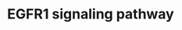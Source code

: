 ---
annotations:
- id: PW:0000170
  parent: signaling pathway
  type: Pathway Ontology
  value: epidermal growth factor/neuregulin signaling pathway
authors:
- MaintBot
- Michiel
- AlexanderPico
- Christine Chichester
- Eweitz
description: 'The androgen receptor is a member of the nuclear receptor family of
  ligand activated transcription factors. These receptors bind to steroid hormones,
  thyroid hormone, retinoids and vitamin D among others, dimerize and bind to DNA.
  Its ligands include testosterone, dehydroepiandrosterone and androstenedione. Stimulation
  of the receptor activates the SMAD signaling module.  Source: http://www.netpath.org/pathways?path_id=NetPath_4'
last-edited: 2021-05-14
organisms:
- Danio rerio
redirect_from:
- /index.php/Pathway:WP1323
- /instance/WP1323
revision: null
schema-jsonld:
- '@context': https://schema.org/
  '@id': https://wikipathways.github.io/pathways/WP1323.html
  '@type': Dataset
  creator:
    '@type': Organization
    name: WikiPathways
  description: 'The androgen receptor is a member of the nuclear receptor family of
    ligand activated transcription factors. These receptors bind to steroid hormones,
    thyroid hormone, retinoids and vitamin D among others, dimerize and bind to DNA.
    Its ligands include testosterone, dehydroepiandrosterone and androstenedione.
    Stimulation of the receptor activates the SMAD signaling module.  Source: http://www.netpath.org/pathways?path_id=NetPath_4'
  keywords:
  - APPL
  - ARF4
  - CBLC
  - CEACAM1
  - CH211-125M10.3
  - CH211-251J10.3
  - CH211-67F24.8
  - CSK
  - DDEF1
  - DOK2
  - EEF1A1
  - ELK4
  - EPN1
  - FOXO1A
  - GRB7
  - HIST3H3
  - HRAS
  - KLF11
  - KRT17
  - KRT18
  - KRT8
  - LOC100003514
  - LOC100007590
  - LOC100008005
  - LOC100149498
  - LOC100149671
  - LOC100151336
  - LOC556726
  - LOC557123
  - LOC557176
  - LOC557201
  - LOC558153
  - LOC558321
  - LOC559119
  - LOC559524
  - LOC560913
  - LOC561737
  - LOC562032
  - LOC562134
  - LOC563639
  - LOC564517
  - LOC564899
  - LOC565173
  - LOC567895
  - LOC568321
  - LOC568935
  - LOC571285
  - LOC571965
  - LOC792354
  - LOC793823
  - LOC795505
  - MAP2K3
  - MAP3K14
  - MYC
  - NCK1
  - NDUFA13
  - PLD1
  - PLEC1
  - PLSCR1
  - PTK6
  - PTPN12
  - RAB5A
  - REPS2
  - SH3KBP1
  - SIN3A
  - SNCA
  - SNRPD2
  - SOCS3
  - SOS1
  - STAT2
  - STAT5A
  - STAT5B
  - VAV1
  - VAV2
  - YWHAB
  - appl2
  - atf1
  - camk2a
  - casp9
  - cav1
  - cav2
  - cbl
  - cblb
  - cdc42l
  - cebpa
  - cebpb
  - creb1
  - crk
  - crkl
  - cx43
  - dnm2
  - dusp1
  - egf
  - egfr
  - elf3
  - fos
  - gab1
  - grb2
  - hat1
  - hdac1
  - htt
  - im:7150469
  - jak1
  - jak2b
  - jun
  - jund
  - kras
  - map2k1
  - map3k3
  - mapk1
  - mapk14a
  - mapk3
  - mapk7
  - mta2
  - nras
  - pak1
  - pbp
  - pik3cd
  - pik3r2
  - pik3r3
  - pitpna
  - plcg1
  - plcg2
  - pld2
  - prkcb1
  - prkci
  - prkcz
  - ptk2bb
  - ptpn11
  - ptpn6
  - pxn
  - rac1
  - raf1
  - ralb
  - rasa1
  - rbb4l
  - ripk1l
  - rps6ka3a
  - rps6ka3b
  - sh2d3ca
  - sh3gl2
  - si:ch211-197i12.3
  - si:ch211-240l19.1
  - si:dkey-217m5.1
  - si:dkeyp-192m14.7
  - smad2
  - smad3b
  - socs1
  - sp1
  - spry2
  - src
  - stat1a
  - stat3
  - stxbp1
  - tgif1
  - tnip1
  - wasla
  - wu:fb92a07
  - wu:fc58a04
  - wu:fc83c01
  - wu:fk86g11
  - zgc:110206
  - zgc:112145
  - zgc:153534
  - zgc:158742
  - zgc:162129
  - zgc:172137
  - zgc:172209
  - zgc:172250
  - zgc:175192
  - zgc:56041
  - zgc:64130
  - zgc:76867
  - zgc:77033
  - zgc:92024
  - zgc:92074
  - znf259
  license: CC0
  name: EGFR1 signaling pathway
seo: CreativeWork
title: EGFR1 signaling pathway
wpid: WP1323
---